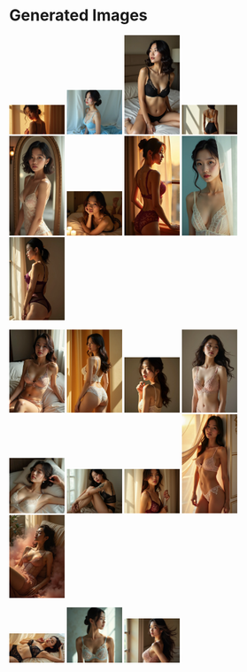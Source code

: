 # Generated Images



<img src="2025_07_31_01.webp" width="100"/> <img src="2025_07_31_02.webp" width="100"/> <img src="2025_07_31_03.webp" width="100"/> <img src="2025_07_31_04.webp" width="100"/> <img src="2025_07_31_05.webp" width="100"/> <img src="2025_07_31_06.webp" width="100"/> <img src="2025_07_31_07.webp" width="100"/> <img src="2025_07_31_08.webp" width="100"/> <img src="2025_07_31_09.webp" width="100"/>

<img src="2025_07_31_10.webp" width="100"/> <img src="2025_07_31_11.webp" width="100"/> <img src="2025_07_31_12.webp" width="100"/> <img src="2025_07_31_13.webp" width="100"/> <img src="2025_07_31_14.webp" width="100"/> <img src="2025_07_31_15.webp" width="100"/> <img src="2025_07_31_16.webp" width="100"/> <img src="2025_07_31_17.webp" width="100"/> <img src="2025_07_31_18.webp" width="100"/>

<img src="2025_07_31_19.webp" width="100"/> <img src="2025_07_31_20.webp" width="100"/> <img src="2025_07_31_21.webp" width="100"/>